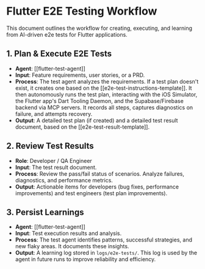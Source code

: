 # Flutter E2E Testing Workflow

This document outlines the workflow for creating, executing, and learning from AI-driven e2e tests for Flutter applications.

## 1. Plan & Execute E2E Tests
- **Agent**: [[flutter-test-agent]]
- **Input**: Feature requirements, user stories, or a PRD.
- **Process**: The test agent analyzes the requirements. If a test plan doesn't exist, it creates one based on the [[e2e-test-instructions-template]]. It then autonomously runs the test plan, interacting with the iOS Simulator, the Flutter app's Dart Tooling Daemon, and the Supabase/Firebase backend via MCP servers. It records all steps, captures diagnostics on failure, and attempts recovery.
- **Output**: A detailed test plan (if created) and a detailed test result document, based on the [[e2e-test-result-template]].

## 2. Review Test Results
- **Role**: Developer / QA Engineer
- **Input**: The test result document.
- **Process**: Review the pass/fail status of scenarios. Analyze failures, diagnostics, and performance metrics.
- **Output**: Actionable items for developers (bug fixes, performance improvements) and test engineers (test plan improvements).

## 3. Persist Learnings
- **Agent**: [[flutter-test-agent]]
- **Input**: Test execution results and analysis.
- **Process**: The test agent identifies patterns, successful strategies, and new flaky areas. It documents these insights.
- **Output**: A learning log stored in `logs/e2e-tests/`. This log is used by the agent in future runs to improve reliability and efficiency.